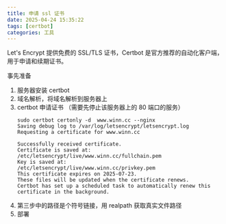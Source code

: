 ```yaml
---
title: 申请 ssl 证书
date: 2025-04-24 15:35:22
tags: [certbot]
categories: 工具
---
```


Let's Encrypt 提供免费的 SSL/TLS 证书，Certbot 是官方推荐的自动化客户端，用于申请和续期证书。

事先准备
1. 服务器安装 certbot
2. 域名解析，将域名解析到服务器上
3. certbot 申请证书  （需要先停止该服务器上的 80 端口的服务）
    ```
    sudo certbot certonly -d  www.winn.cc --nginx
    Saving debug log to /var/log/letsencrypt/letsencrypt.log
    Requesting a certificate for www.winn.cc

    Successfully received certificate.
    Certificate is saved at: /etc/letsencrypt/live/www.winn.cc/fullchain.pem
    Key is saved at:         /etc/letsencrypt/live/www.winn.cc/privkey.pem
    This certificate expires on 2025-07-23.
    These files will be updated when the certificate renews.
    Certbot has set up a scheduled task to automatically renew this certificate in the background.
    ```
4. 第三步中的路径是个符号链接，用 realpath 获取真实文件路径
5. 部署

